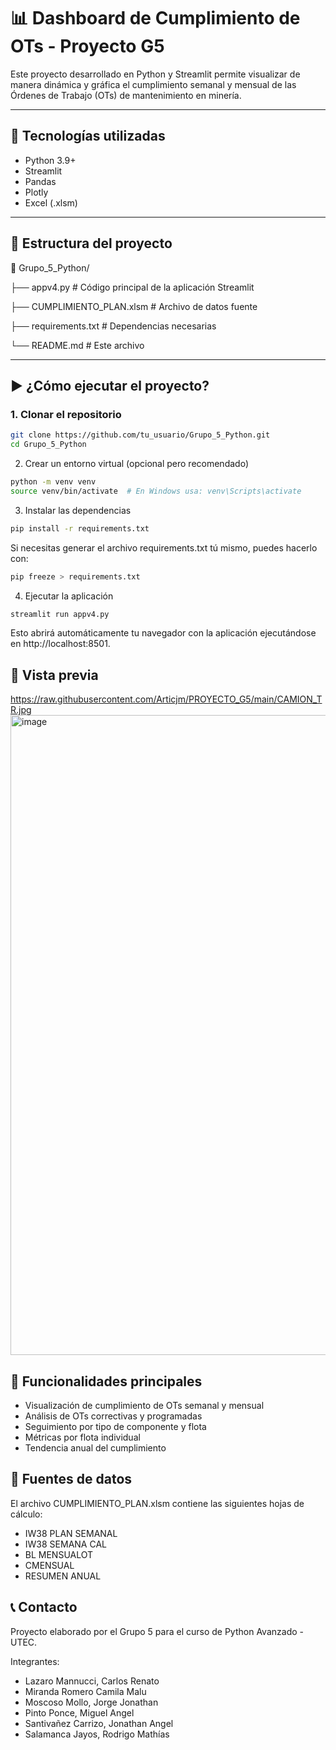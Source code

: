 # 📊 Dashboard de Cumplimiento de OTs - Proyecto G5

Este proyecto desarrollado en Python y Streamlit permite visualizar de manera dinámica y gráfica el cumplimiento semanal y mensual de las Órdenes de Trabajo (OTs) de mantenimiento en minería.

---

## 🔧 Tecnologías utilizadas

- Python 3.9+
- Streamlit
- Pandas
- Plotly
- Excel (.xlsm)

---

## 📁 Estructura del proyecto

📂 Grupo_5_Python/

├── appv4.py # Código principal de la aplicación Streamlit

├── CUMPLIMIENTO_PLAN.xlsm # Archivo de datos fuente

├── requirements.txt # Dependencias necesarias

└── README.md # Este archivo


---

## ▶️ ¿Cómo ejecutar el proyecto?

### 1. Clonar el repositorio

```bash
git clone https://github.com/tu_usuario/Grupo_5_Python.git
cd Grupo_5_Python
```

2. Crear un entorno virtual (opcional pero recomendado)

```bash
python -m venv venv
source venv/bin/activate  # En Windows usa: venv\Scripts\activate
```
3. Instalar las dependencias
```bash
pip install -r requirements.txt
```
Si necesitas generar el archivo requirements.txt tú mismo, puedes hacerlo con:
```bash
pip freeze > requirements.txt
```
4. Ejecutar la aplicación
```bash
streamlit run appv4.py
```
Esto abrirá automáticamente tu navegador con la aplicación ejecutándose en http://localhost:8501.

## 📸 Vista previa
https://raw.githubusercontent.com/Articjm/PROYECTO_G5/main/CAMION_TR.jpg<img width="1536" height="1024" alt="image" src="https://github.com/user-attachments/assets/8f054126-7f12-4b5c-9fe6-9f6f22d375e6" />

## 📌 Funcionalidades principales

- Visualización de cumplimiento de OTs semanal y mensual
- Análisis de OTs correctivas y programadas
- Seguimiento por tipo de componente y flota
- Métricas por flota individual
- Tendencia anual del cumplimiento

## 📂 Fuentes de datos

El archivo CUMPLIMIENTO_PLAN.xlsm contiene las siguientes hojas de cálculo:

- IW38 PLAN SEMANAL
- IW38 SEMANA CAL
- BL MENSUALOT
- CMENSUAL
- RESUMEN ANUAL

## 📞 Contacto

Proyecto elaborado por el Grupo 5 para el curso de Python Avanzado - UTEC.

Integrantes:
- Lazaro Mannucci, Carlos Renato
- Miranda Romero Camila Malu
- Moscoso Mollo, Jorge Jonathan
- Pinto Ponce, Miguel Angel
- Santivañez Carrizo, Jonathan Angel
- Salamanca Jayos, Rodrigo Mathías

